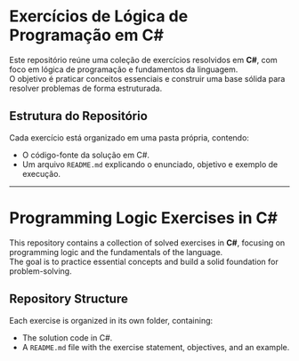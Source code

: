 # Exercícios de Lógica de Programação em C#

Este repositório reúne uma coleção de exercícios resolvidos em **C#**, com foco em lógica de programação e fundamentos da linguagem.  
O objetivo é praticar conceitos essenciais e construir uma base sólida para resolver problemas de forma estruturada.

##  Estrutura do Repositório

Cada exercício está organizado em uma pasta própria, contendo:
- O código-fonte da solução em C#.
- Um arquivo `README.md` explicando o enunciado, objetivo e exemplo de execução.

---

# Programming Logic Exercises in C#

This repository contains a collection of solved exercises in **C#**, focusing on programming logic and the fundamentals of the language.  
The goal is to practice essential concepts and build a solid foundation for problem-solving.

## Repository Structure

Each exercise is organized in its own folder, containing:
- The solution code in C#.
- A `README.md` file with the exercise statement, objectives, and an example.

